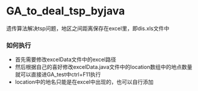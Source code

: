 # GA_to_deal_tsp_byjava
遗传算法解决tsp问题，地区之间距离保存在excel里，即dis.xls文件中
### 如何执行
+ 首先需要修改excelData文件中的excel路径
+ 然后根据自己的喜好修改excelData.java文件中的location数组中的地点数量就可以直接进GA_test中ctrl+F11执行
+ location中的地名只能是在excel中出现的，也可以自行添加
